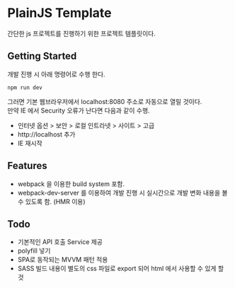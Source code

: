 # PlainJS Template
간단한 js 프로젝트를 진행하기 위한 프로젝트 템플릿이다.  

## Getting Started
개발 진행 시 아래 명령어로 수행 한다.
```
npm run dev
```
그러면 기본 웹브라우저에서 localhost:8080 주소로 자동으로 열릴 것이다.  
만약 IE 에서 Security 오류가 난다면 다음과 같이 수행.
- 인터넷 옵션 > 보안 > 로컬 인트라넷 > 사이트 > 고급
- http://localhost 추가
- IE 재시작

## Features
- webpack 을 이용한 build system 포함.
- webpack-dev-server 를 이용하여 개발 진행 시 실시간으로 개발 변화 내용을 볼 수 있도록 함. (HMR 이용)

## Todo
- 기본적인 API 호출 Service 제공
- polyfill 넣기
- SPA로 동작되는 MVVM 패턴 적용
- SASS 빌드 내용이 별도의 css 파일로 export 되어 html 에서 사용할 수 있게 할 것